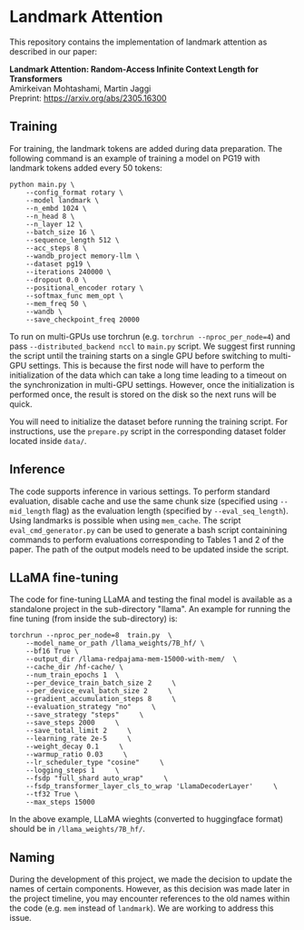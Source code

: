 # Landmark Attention

This repository contains the implementation of landmark attention as described in our paper:

**Landmark Attention: Random-Access Infinite Context Length for Transformers**<br>
Amirkeivan Mohtashami, Martin Jaggi<br>
Preprint: https://arxiv.org/abs/2305.16300

## Training
For training, the landmark tokens are added during data preparation. The following command is an example of training a model on PG19 with landmark tokens added every 50 tokens:
```
python main.py \
    --config_format rotary \
    --model landmark \
    --n_embd 1024 \
    --n_head 8 \
    --n_layer 12 \
    --batch_size 16 \
    --sequence_length 512 \
    --acc_steps 8 \
    --wandb_project memory-llm \
    --dataset pg19 \
    --iterations 240000 \
    --dropout 0.0 \
    --positional_encoder rotary \
    --softmax_func mem_opt \
    --mem_freq 50 \
    --wandb \
    --save_checkpoint_freq 20000
```

To run on multi-GPUs use torchrun (e.g. `torchrun --nproc_per_node=4`) and pass `--distributed_backend nccl` to `main.py` script. We suggest first running the script until the training starts on a single GPU before switching to multi-GPU settings. This is because the first node will have to perform the initialization of the data which can take a long time leading to a timeout on the synchronization in multi-GPU settings. However, once the initialization is performed once, the result is stored on the disk so the next runs will be quick.    

You will need to initialize the dataset before running the training script. For instructions, use the `prepare.py` script in the corresponding dataset folder located inside `data/`. 

## Inference
The code supports inference in various settings. To perform standard evaluation, disable cache and use the same chunk size (specified using `--mid_length` flag) as the evaluation length (specified by `--eval_seq_length`). Using landmarks is possible when using `mem_cache`. The script `eval_cmd_generator.py` can be used to generate a bash script containining commands to perform evaluations corresponding to Tables 1 and 2 of the paper. The path of the output models need to be updated inside the script.

## LLaMA fine-tuning
The code for fine-tuning LLaMA and testing the final model is available as a standalone project in the sub-directory "llama".  An example for running the fine tuning (from inside the sub-directory) is:

```
torchrun --nproc_per_node=8  train.py  \
    --model_name_or_path /llama_weights/7B_hf/ \
    --bf16 True \
    --output_dir /llama-redpajama-mem-15000-with-mem/  \
    --cache_dir /hf-cache/ \
    --num_train_epochs 1  \
    --per_device_train_batch_size 2     \
    --per_device_eval_batch_size 2     \
    --gradient_accumulation_steps 8     \
    --evaluation_strategy "no"     \
    --save_strategy "steps"     \
    --save_steps 2000     \
    --save_total_limit 2     \
    --learning_rate 2e-5     \
    --weight_decay 0.1     \
    --warmup_ratio 0.03     \
    --lr_scheduler_type "cosine"     \
    --logging_steps 1     \
    --fsdp "full_shard auto_wrap"     \
    --fsdp_transformer_layer_cls_to_wrap 'LlamaDecoderLayer'     \
    --tf32 True \
    --max_steps 15000
```

In the above example, LLaMA wieghts (converted to huggingface format) should be in `/llama_weights/7B_hf/`.

## Naming
During the development of this project, we made the decision to update the names of certain components. However, as this decision was made later in the project timeline, you may encounter references to the old names within the code (e.g. `mem` instead of `landmark`). We are working to address this issue.
